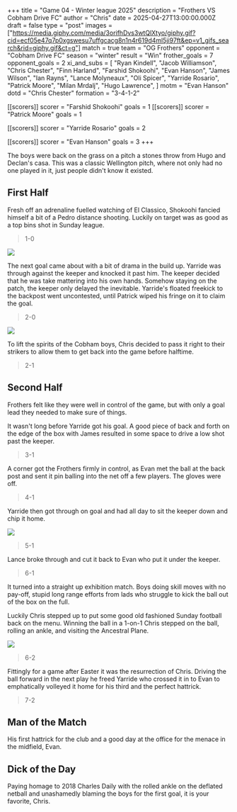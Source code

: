+++
title = "Game 04 - Winter league 2025"
description = "Frothers VS Cobham Drive FC"
author = "Chris"
date = 2025-04-27T13:00:00.000Z
draft = false
type = "post"
images = ["https://media.giphy.com/media/3orifhDvs3wtQlXtyo/giphy.gif?cid=ecf05e47q7p0xgswesu7uffgcacg8n1n4r619d4ml5ji97ft&ep=v1_gifs_search&rid=giphy.gif&ct=g"]
match = true
team = "OG Frothers"
opponent = "Cobham Drive FC"
season = "winter"
result = "Win"
frother_goals = 7
opponent_goals = 2
xi_and_subs = [
  "Ryan Kindell",
  "Jacob Williamson",
  "Chris Chester",
  "Finn Harland",
  "Farshid Shokoohi",
  "Evan Hanson",
  "James Wilson",
  "Ian Rayns",
  "Lance Molyneaux",
  "Oli Spicer",
  "Yarride Rosario",
  "Patrick Moore",
  "Milan Mrdalj",
  "Hugo Lawrence",
]
motm = "Evan Hanson"
dotd = "Chris Chester"
formation = "3-4-1-2"

[[scorers]]
scorer = "Farshid Shokoohi"
goals = 1
[[scorers]]
scorer = "Patrick Moore"
goals = 1

[[scorers]]
scorer = "Yarride Rosario"
goals = 2

[[scorers]]
scorer = "Evan Hanson"
goals = 3
+++

The boys were back on the grass on a pitch a stones throw from Hugo and Declan's casa. This was a classic Wellington pitch, where not only had no one played in it, just people didn't know it existed.

## First Half
Fresh off an adrenaline fuelled watching of El Classico, Shokoohi fancied himself a bit of a Pedro distance shooting. Luckily on target was as good as a top bins shot in Sunday league. 

> 1-0

![](https://media4.giphy.com/media/v1.Y2lkPTc5MGI3NjExOXhidzQxemx0Y2IyM2N5dDhzNnd2cXVoOG0zZGpkNmNocjYyMnZkZCZlcD12MV9pbnRlcm5hbF9naWZfYnlfaWQmY3Q9Zw/YrApwbugqydMFgDu2Z/giphy.gif)

The next goal came about with a bit of drama in the build up. Yarride was through against the keeper and knocked it past him. The keeper decided that he was take mattering into his own hands. Somehow staying on the patch, the keeper only delayed the inevitable. Yarride's floated freekick to the backpost went uncontested, until Patrick wiped his fringe on it to claim the goal.

> 2-0

![](https://media.giphy.com/media/7EMYn9zC0r1GE/giphy.gif?cid=ecf05e47ezfa45d0yaerxillpiq2l3x0i5sdeyv0rsump5ay&ep=v1_gifs_search&rid=giphy.gif&ct=g)

To lift the spirits of the Cobham boys, Chris decided to pass it right to their strikers to allow them to get back into the game before halftime.

> 2-1


## Second Half
Frothers felt like they were well in control of the game, but with only a goal lead they needed to make sure of things.

It wasn't long before Yarride got his goal. A good piece of back and forth on the edge of the box with James resulted in some space to drive a low shot past the keeper.

> 3-1

A corner got the Frothers firmly in control, as Evan met the ball at the back post and sent it pin balling into the net off a few players. The gloves were off.

> 4-1

Yarride then got through on goal and had all day to sit the keeper down and chip it home.

![](https://cdn3.sbnation.com/assets/3460223/alexissanchez.gif)


> 5-1

Lance broke through and cut it back to Evan who put it under the keeper.

> 6-1

It turned into a straight up exhibition match. Boys doing skill moves with no pay-off, stupid long range efforts from lads who struggle to kick the ball out of the box on the full.

Luckily Chris stepped up to put some good old fashioned Sunday football back on the menu. Winning the ball in a 1-on-1 Chris stepped on the ball, rolling an ankle, and visiting the Ancestral Plane.

![](https://media.giphy.com/media/3orif4kDfH3zafIgBW/giphy.gif?cid=ecf05e47op1lvtukzakne1zbota78ziko4gyy3yxe8abycpi&ep=v1_gifs_search&rid=giphy.gif&ct=g)

> 6-2

Fittingly for a game after Easter it was the resurrection of Chris. Driving the ball forward in the next play he freed Yarride who crossed it in to Evan to emphatically volleyed it home for his third and the perfect hattrick.

> 7-2

## Man of the Match
His first hattrick for the club and a good day at the office for the menace in the midfield, Evan.

## Dick of the Day
Paying homage to 2018 Charles Daily with the rolled ankle on the deflated netball and unashamedly blaming the boys for the first goal, it is your favorite, Chris.